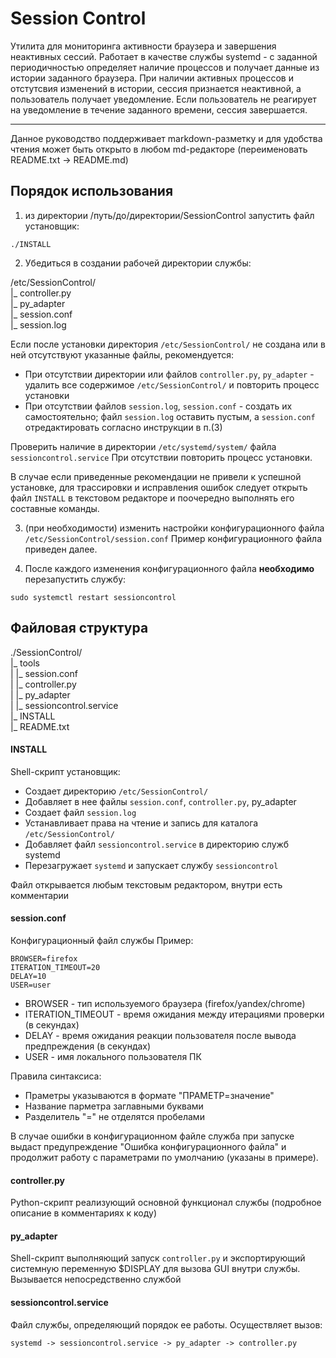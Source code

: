 # Session Control 

Утилита для мониторинга активности браузера и завершения неактивных сессий.
Работает в качестве службы systemd - с заданной периодичностью определяет 
наличие процессов и получает данные из истории заданного браузера. При наличии 
активных процессов и отстутсвия изменений в истории, сессия признается неактивной,
а пользователь получает уведомление. Если пользователь не реагирует на 
уведомление в течение заданного времени, сессия завершается.
__________________________________________________________________________________

Данное руководство поддерживает markdown-разметку и для удобства чтения может
быть открыто в любом md-редакторе (переименовать README.txt -> README.md)


## Порядок использования 

1) из директории /путь/до/директории/SessionControl запустить файл установщик:

```
./INSTALL
```

2) Убедиться в создании рабочей директории службы:

/etc/SessionControl/    
|_ controller.py    
|_ py_adapter    
|_ session.conf    
|_ session.log    

Если после установки директория ```/etc/SessionControl/``` не создана или в ней
отсутствуют указанные файлы, рекомендуется:

* При отсутствии директории или файлов ```controller.py```, ```py_adapter``` - удалить все содержимое ```/etc/SessionControl/``` 
и повторить процесс установки
* При отсутствии файлов ```session.log```, ```session.conf``` - создать их самостоятельно; файл ```session.log``` оставить пустым, а ```session.conf``` отредактировать согласно инструкции в п.(3)

Проверить наличие в директории ```/etc/systemd/system/``` файла ```sessioncontrol.service```
При отсутствии повторить процесс установки. 

В случае если приведенные рекомендации не привели к успешной установке, 
для трассировки и исправления ошибок следует открыть файл ```INSTALL``` в 
текстовом редакторе и поочередно выполнять его составные команды.

3) (при необходимости) изменить настройки конфигурационного файла ```/etc/SessionControl/session.conf```
Пример конфигурационного файла приведен далее.

4) После каждого изменения конфигурационного файла **необходимо** перезапустить службу:

```
sudo systemctl restart sessioncontrol
```

## Файловая структура

./SessionControl/    
|_ tools    
|  |_ session.conf    
|  |_ controller.py    
|  |_ py_adapter    
|  |_ sessioncontrol.service    
|_ INSTALL    
|_ README.txt    

#### INSTALL

Shell-скрипт установщик:
- Создает директорию ```/etc/SessionControl/```
- Добавляет в нее файлы ```session.conf```, ```controller.py```, py_adapter
- Создает файл ```session.log```
- Устанавливает права на чтение и запись для каталога ```/etc/SessionControl/```
- Добавляет файл ```sessioncontrol.service``` в директорию служб systemd
- Перезагружает ```systemd``` и запускает службу ```sessioncontrol```

Файл открывается любым текстовым редактором, внутри есть комментарии

#### session.conf

Конфигурационный файл службы
Пример:

```
BROWSER=firefox
ITERATION_TIMEOUT=20
DELAY=10
USER=user
```

* BROWSER - тип используемого браузера (firefox/yandex/chrome)
* ITERATION_TIMEOUT - время ожидания между итерациями проверки (в секундах)
* DELAY - время ожидания реакции пользователя после вывода предпреждения (в секундах)
* USER - имя локального пользователя ПК

Правила синтаксиса:
- Праметры указываются в формате "ПРАМЕТР=значение"
- Название парметра заглавными буквами
- Разделитель "=" не отделятся пробелами

В случае ошибки в конфигурационном файле служба при запуске выдаст 
предупреждение "Ошибка конфигурационного файла" и продолжит работу 
с параметрами по умолчанию (указаны в примере).

#### controller.py

Python-скрипт реализующий основной функционал службы 
(подробное описание в комментариях к коду)

#### py_adapter

Shell-скрипт выполняющий запуск ```controller.py``` и экспортирующий 
системную переменную $DISPLAY для вызова GUI внутри службы. Вызывается непосредственно
службой

#### sessioncontrol.service

Файл службы, определяющий порядок ее работы.
Осуществляет вызов:

```
systemd -> sessioncontrol.service -> py_adapter -> controller.py
```
